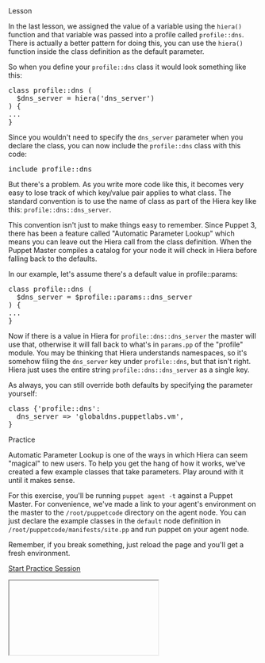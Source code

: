 <link rel="stylesheet" href="/static/selfpaced/selfpaced.css" markdown="1">

<div id="lesson" markdown="1">

<div id="instructions" markdown="1">

<div class="instruction-header">
<i class="fa fa-graduation-cap"></i>
Lesson
</div>

<div class="instruction-content" markdown="1">

In the last lesson, we assigned the value of a variable using the `hiera()`
function and that variable was passed into a profile called `profile::dns`.
There is actually a better pattern for doing this, you can use the `hiera()`
function inside the class definition as the default parameter.

So when you define your `profile::dns` class it would look something like this:
<pre>
class profile::dns (
  $dns_server = hiera('dns_server')
) {
...
}  
</pre>

Since you wouldn't need to specify the `dns_server` parameter when you declare
the class, you can now include the `profile::dns` class with this code:
<pre>
include profile::dns
</pre>

But there's a problem. As you write more code like this, it becomes very easy
to lose track of which key/value pair applies to what class. The standard
convention is to use the name of class as part of the Hiera key like this:
`profile::dns::dns_server`.

This convention isn't just to make things easy to remember. Since Puppet 3,
there has been a feature called "Automatic Parameter Lookup" which means you
can leave out the Hiera call from the class definition. When the Puppet Master
compiles a catalog for your node it will check in Hiera before falling back to
the defaults.

In our example, let's assume there's a default value in profile::params:

<pre>
class profile::dns (
  $dns_server = $profile::params::dns_server
) {
...
}
</pre>

Now if there is a value in Hiera for `profile::dns::dns_server` the master will
use that, otherwise it will fall back to what's in `params.pp` of the "profile"
module. You may be thinking that Hiera understands namespaces, so it's somehow
filing the `dns_server` key under `profile::dns`, but that isn't right. Hiera
just uses the entire string `profile::dns::dns_server` as a single key.

As always, you can still override both defaults by specifying the
parameter yourself:

<pre>
class {'profile::dns':
  dns_server => 'globaldns.puppetlabs.vm',
}
</pre>

</div>

<div class="instruction-header">
<i class="fa fa-desktop"></i>
Practice
</div>

<div class="instruction-content" markdown="1">

Automatic Parameter Lookup is one of the ways in which Hiera can seem "magical"
to new users.  To help you get the hang of how it works, we've created a few
example classes that take parameters. Play around with it until it makes sense.

</div>

<div class="instruction-header">
<i class="fa fa-square-check-o"></i>
</div>

<div class="instruction-content" markdown="1">

For this exercise, you'll be running `puppet agent -t` against a Puppet Master.
For convenience, we've made a link to your agent's environment on the master to
the `/root/puppetcode` directory on the agent node.  You can just declare the
example classes in the `default` node definition in
`/root/puppetcode/manifests/site.pp` and run puppet on your agent node.

</div>

<div class="instruction-header">
<i class="fa fa-pencil"></i>
</div>

<div class="instruction-content" markdown="1">

Remember, if you break something, just reload the page and you'll get a fresh
environment.

</div>

<a href="https://try.puppet.com/sandbox/?course=get_hiera3" class="btn btn-default" target=    "terminal">Start Practice Session</a>

</div>

<div id="terminal">
  <iframe name="terminal"></iframe>
</div>

</div>

